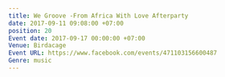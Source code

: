 ```yaml
---
title: We Groove -From Africa With Love Afterparty
date: 2017-09-11 09:08:00 +07:00
position: 20
Event date: 2017-09-17 00:00:00 +07:00
Venue: Birdacage
Event URL: https://www.facebook.com/events/471103156600487
Genre: music
---
```


